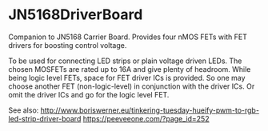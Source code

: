 # JN5168DriverBoard
Companion to JN5168 Carrier Board. Provides four nMOS FETs with FET drivers for boosting control voltage.

To be used for connecting LED strips or plain voltage driven LEDs. The chosen MOSFETs are rated up to 16A and give plenty of headroom. While being logic level FETs, space for FET driver ICs is provided. So one may choose another FET (non-logic-level) in conjunction with the driver ICs. Or omit the driver ICs and go for the logic level FET.

See also: 
http://www.boriswerner.eu/tinkering-tuesday-hueify-pwm-to-rgb-led-strip-driver-board
https://peeveeone.com/?page_id=252
